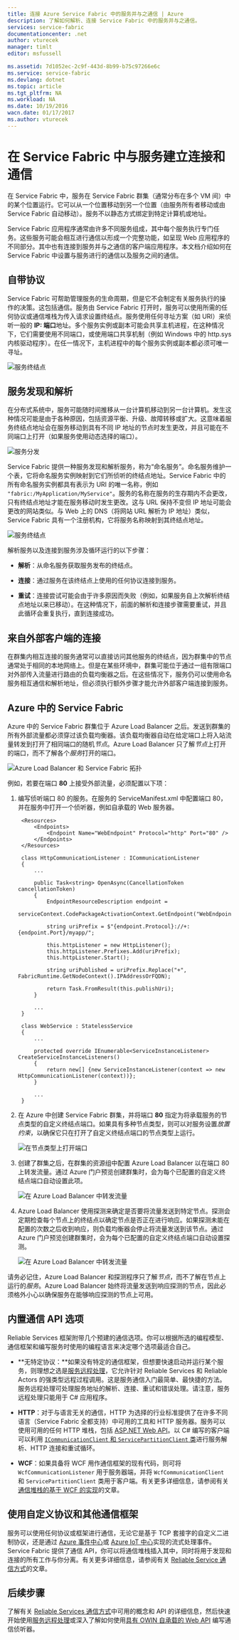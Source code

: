 ```yaml
---
title: 连接 Azure Service Fabric 中的服务并与之通信 | Azure
description: 了解如何解析、连接 Service Fabric 中的服务并与之通信。
services: service-fabric
documentationcenter: .net
author: vturecek
manager: timlt
editor: msfussell

ms.assetid: 7d1052ec-2c9f-443d-8b99-b75c97266e6c
ms.service: service-fabric
ms.devlang: dotnet
ms.topic: article
ms.tgt_pltfrm: NA
ms.workload: NA
ms.date: 10/19/2016
wacn.date: 01/17/2017
ms.author: vturecek
---
```


# 在 Service Fabric 中与服务建立连接和通信
在 Service Fabric 中，服务在 Service Fabric 群集（通常分布在多个 VM 间）中的某个位置运行。它可以从一个位置移动到另一个位置（由服务所有者移动或由 Service Fabric 自动移动）。服务不以静态方式绑定到特定计算机或地址。

Service Fabric 应用程序通常由许多不同服务组成，其中每个服务执行专门任务。这些服务可能会相互进行通信以形成一个完整功能，如呈现 Web 应用程序的不同部分。其中也有连接到服务并与之通信的客户端应用程序。本文档介绍如何在 Service Fabric 中设置与服务进行的通信以及服务之间的通信。

## 自带协议
Service Fabric 可帮助管理服务的生命周期，但是它不会制定有关服务执行的操作的决策。这包括通信。服务由 Service Fabric 打开时，服务可以使用所需的任何协议或通信堆栈为传入请求设置终结点。服务使用任何寻址方案（如 URI）来侦听一般的 **IP: 端口**地址。多个服务实例或副本可能会共享主机进程，在这种情况下，它们需要使用不同端口，或使用端口共享机制（例如 Windows 中的 http.sys 内核驱动程序）。在任一情况下，主机进程中的每个服务实例或副本都必须可唯一寻址。

![服务终结点][1]

## 服务发现和解析
在分布式系统中，服务可能随时间推移从一台计算机移动到另一台计算机。发生这种情况可能是由于各种原因，包括资源平衡、升级、故障转移或扩大。这意味着服务终结点地址会在服务移动到具有不同 IP 地址的节点时发生更改，并且可能在不同端口上打开（如果服务使用动态选择的端口）。

![服务分发][7]

Service Fabric 提供一种服务发现和解析服务，称为“命名服务”。命名服务维护一个表，它将命名服务实例映射到它们所侦听的终结点地址。Service Fabric 中的所有命名服务实例都具有表示为 URI 的唯一名称，例如 `"fabric:/MyApplication/MyService"`。服务的名称在服务的生存期内不会更改，只有终结点地址才能在服务移动时发生更改。这与 URL 保持不变但 IP 地址可能会更改的网站类似。与 Web 上的 DNS（将网站 URL 解析为 IP 地址）类似，Service Fabric 具有一个注册机构，它将服务名称映射到其终结点地址。

![服务终结点][2]

解析服务以及连接到服务涉及循环运行的以下步骤：

* **解析**：从命名服务获取服务发布的终结点。

* **连接**：通过服务在该终结点上使用的任何协议连接到服务。

* **重试**：连接尝试可能会由于许多原因而失败（例如，如果服务自上次解析终结点地址以来已移动）。在这种情况下，前面的解析和连接步骤需要重试，并且此循环会重复执行，直到连接成功。

## 来自外部客户端的连接

在群集内相互连接的服务通常可以直接访问其他服务的终结点，因为群集中的节点通常处于相同的本地网络上。但是在某些环境中，群集可能位于通过一组有限端口对外部传入流量进行路由的负载均衡器之后。在这些情况下，服务仍可以使用命名服务相互通信和解析地址，但必须执行额外步骤才能允许外部客户端连接到服务。

## Azure 中的 Service Fabric

Azure 中的 Service Fabric 群集位于 Azure Load Balancer 之后。发送到群集的所有外部流量都必须穿过该负载均衡器。该负载均衡器自动在给定端口上将入站流量转发到打开了相同端口的随机*节点*。Azure Load Balancer 只了解*节点*上打开的端口，而不了解各个*服务*打开的端口。

![Azure Load Balancer 和 Service Fabric 拓扑][3]

例如，若要在端口 **80** 上接受外部流量，必须配置以下项：

1. 编写侦听端口 80 的服务。在服务的 ServiceManifest.xml 中配置端口 80，并在服务中打开一个侦听器，例如自承载的 Web 服务器。
 
    	<Resources>
        	<Endpoints>
            	<Endpoint Name="WebEndpoint" Protocol="http" Port="80" />
        	</Endpoints>
    	</Resources>

        class HttpCommunicationListener : ICommunicationListener
        {
            ...
            
            public Task<string> OpenAsync(CancellationToken cancellationToken)
            {
                EndpointResourceDescription endpoint = 
                    serviceContext.CodePackageActivationContext.GetEndpoint("WebEndpoint");

                string uriPrefix = $"{endpoint.Protocol}://+:{endpoint.Port}/myapp/";

                this.httpListener = new HttpListener();
                this.httpListener.Prefixes.Add(uriPrefix);
                this.httpListener.Start();

                string uriPublished = uriPrefix.Replace("+", FabricRuntime.GetNodeContext().IPAddressOrFQDN);

                return Task.FromResult(this.publishUri);
            }
            
            ...
        }
        
        class WebService : StatelessService
        {
            ...
            
            protected override IEnumerable<ServiceInstanceListener> CreateServiceInstanceListeners()
            {
                return new[] {new ServiceInstanceListener(context => new HttpCommunicationListener(context))};
            }
            
            ...
        }
    
2. 在 Azure 中创建 Service Fabric 群集，并将端口 **80** 指定为将承载服务的节点类型的自定义终结点端口。如果具有多种节点类型，则可以对服务设置*放置约束*，以确保它只在打开了自定义终结点端口的节点类型上运行。

    ![在节点类型上打开端口][4]

3. 创建了群集之后，在群集的资源组中配置 Azure Load Balancer 以在端口 80 上转发流量。通过 Azure 门户预览创建群集时，会为每个已配置的自定义终结点端口自动设置此项。

    ![在 Azure Load Balancer 中转发流量][5]

4. Azure Load Balancer 使用探测来确定是否要将流量发送到特定节点。探测会定期检查每个节点上的终结点以确定节点是否正在进行响应。如果探测未能在配置的次数之后收到响应，则负载均衡器会停止将流量发送到该节点。通过 Azure 门户预览创建群集时，会为每个已配置的自定义终结点端口自动设置探测。

    ![在 Azure Load Balancer 中转发流量][8]

请务必记住，Azure Load Balancer 和探测程序只了解*节点*，而不了解在节点上运行的*服务*。Azure Load Balancer 始终将流量发送到响应探测的节点，因此必须格外小心以确保服务在能够响应探测的节点上可用。

## 内置通信 API 选项
Reliable Services 框架附带几个预建的通信选项。你可以根据所选的编程模型、通信框架和编写服务时使用的编程语言来决定哪个选项最适合自己。

* **无特定协议：**如果没有特定的通信框架，但想要快速启动并运行某个服务，则理想之选是[服务远程处理](./service-fabric-reliable-services-communication-remoting.md)，它允许针对 Reliable Services 和 Reliable Actors 的强类型远程过程调用。这是服务通信入门最简单、最快捷的方法。服务远程处理可处理服务地址的解析、连接、重试和错误处理。请注意，服务远程处理只能用于 C# 应用程序。

* **HTTP**：对于与语言无关的通信，HTTP 为选择的行业标准提供了在许多不同语言（Service Fabric 全都支持）中可用的工具和 HTTP 服务器。服务可以使用可用的任何 HTTP 堆栈，包括 [ASP.NET Web API](./service-fabric-reliable-services-communication-webapi.md)。以 C# 编写的客户端可以利用 [`ICommunicationClient` 和 `ServicePartitionClient` 类](./service-fabric-reliable-services-communication.md)进行服务解析、HTTP 连接和重试循环。

* **WCF**：如果具备将 WCF 用作通信框架的现有代码，则可将 `WcfCommunicationListener` 用于服务器端，并将 `WcfCommunicationClient` 和 `ServicePartitionClient` 类用于客户端。有关更多详细信息，请参阅有关[通信堆栈的基于 WCF 的实现](./service-fabric-reliable-services-communication-wcf.md)的文章。

## 使用自定义协议和其他通信框架
服务可以使用任何协议或框架进行通信，无论它是基于 TCP 套接字的自定义二进制协议，还是通过 [Azure 事件中心](https://www.azure.cn/home/features/event-hubs/)或 [Azure IoT 中心](https://www.azure.cn/home/features/iot-hub/)实现的流式处理事件。Service Fabric 提供了通信 API，你可以将通信堆栈插入其中，同时将用于发现和连接的所有工作与你分离。有关更多详细信息，请参阅有关 [Reliable Service 通信方式](./service-fabric-reliable-services-communication.md)的文章。

## 后续步骤

了解有关 [Reliable Services 通信方式](./service-fabric-reliable-services-communication.md)中可用的概念和 API 的详细信息，然后快速开始使用[服务远程处理](./service-fabric-reliable-services-communication-remoting.md)或深入了解如何使用[具有 OWIN 自承载的 Web API](./service-fabric-reliable-services-communication-webapi.md) 编写通信侦听器。

[1]: ./media/service-fabric-connect-and-communicate-with-services/serviceendpoints.png
[2]: ./media/service-fabric-connect-and-communicate-with-services/namingservice.png
[3]: ./media/service-fabric-connect-and-communicate-with-services/loadbalancertopology.png
[4]: ./media/service-fabric-connect-and-communicate-with-services/nodeport.png
[5]: ./media/service-fabric-connect-and-communicate-with-services/loadbalancerport.png
[7]: ./media/service-fabric-connect-and-communicate-with-services/distributedservices.png
[8]: ./media/service-fabric-connect-and-communicate-with-services/loadbalancerprobe.png

<!---HONumber=Mooncake_Quality_Review_0117_2017-->